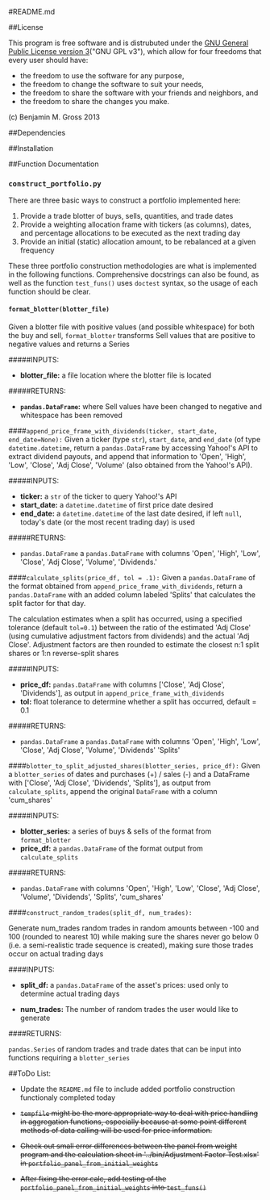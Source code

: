 #README.md

##License

This program is free software and is distrubuted under the
[GNU General Public License version 3](http://www.gnu.org/licenses/quick-guide-gplv3.html)("GNU
GPL v3"), which allow for four freedoms that every user should have:

* the freedom to use the software for any purpose,
* the freedom to change the software to suit your needs,
* the freedom to share the software with your friends and neighbors, and
* the freedom to share the changes you make.

(c) Benjamin M. Gross 2013


##Dependencies

##Installation

##Function Documentation

### `construct_portfolio.py` 

There are three basic ways to construct a portfolio implemented here:

1. Provide a trade blotter of buys, sells, quantities, and trade dates
2. Provide a weighting allocation frame with tickers (as columns),
   dates, and percentage allocations to be executed as the next
   trading day
3. Provide an initial (static) allocation amount, to be rebalanced at
   a given frequency

These three portfolio construction methodologies are what is
implemented in the following functions.  Comprehensive docstrings can
also be found, as well as the function `test_funs()` uses `doctest`
syntax, so the usage of each function should be clear.

#### `format_blotter(blotter_file)` 

 Given a blotter file with positive values (and possible whitespace) for both the buy and sell, `format_blotter` transforms Sell values that are positive to negative values and
 returns a Series

#####INPUTS:

* **blotter_file:** a file location where the blotter file is
  located

#####RETURNS:

* **`pandas.DataFrame`:** where Sell values have been changed to negative
  and whitespace has been removed

####`append_price_frame_with_dividends(ticker, start_date, end_date=None):`
Given a ticker (type `str`), `start_date`, and `end_date` (of type
`datetime.datetime`, return a `pandas.DataFrame` by accessing Yahoo!'s
API to extract dividend payouts, and append that information to
'Open', 'High', 'Low', 'Close', 'Adj Close', 'Volume' (also obtained
from the Yahoo!'s API).

#####INPUTS:

* **ticker:** a `str` of the ticker to query Yahoo!'s API
* **start_date:** a `datetime.datetime` of first price date desired
* **end_date:** a `datetime.datetime` of the last date desired, if
  left `null`, today's date (or the most recent trading day) is used
  

#####RETURNS:

* `pandas.DataFrame` a `pandas.DataFrame` with columns 'Open', 'High',
  'Low', 'Close', 'Adj Close', 'Volume', 'Dividends.'

####`calculate_splits(price_df, tol = .1):`
Given a `pandas.DataFrame` of the format obtained from
`append_price_frame_with_dividends`, return a `pandas.DataFrame` with
an added column labeled 'Splits' that calculates the split factor for
that day.

The calculation estimates when a split has occurred, using a specified
tolerance (default `tol=0.1`) between the ratio of the estimated 'Adj
Close' (using cumulative adjustment factors from dividends) and the
actual 'Adj Close'. Adjustment factors are then rounded to estimate
the closest n:1 split shares or 1:n reverse-split shares

#####INPUTS:

* **price_df:** `pandas.DataFrame` with columns
    ['Close', 'Adj Close', 'Dividends'], as output in
    `append_price_frame_with_dividends` 
* **tol:** float tolerance to determine whether a split has occurred,
  default = 0.1
  

#####RETURNS:

* `pandas.DataFrame` a `pandas.DataFrame` with columns 'Open', 'High',
  'Low', 'Close', 'Adj Close', 'Volume', 'Dividends' 'Splits'

####`blotter_to_split_adjusted_shares(blotter_series, price_df):`
Given a `blotter_series` of dates and purchases (+) / sales (-) and a DataFrame
with ['Close', 'Adj Close', 'Dividends', 'Splits'], as output from
`calculate_splits`, append the original `DataFrame` with a column 'cum_shares'

#####INPUTS:

* **blotter_series:** a series of buys & sells of the format from `format_blotter`
* **price_df:** a `pandas.DataFrame` of the format output from `calculate_splits`
  

#####RETURNS:

* `pandas.DataFrame` with columns 'Open', 'High', 'Low', 'Close', 'Adj
  Close', 'Volume', 'Dividends', 'Splits', 'cum_shares'

####`construct_random_trades(split_df, num_trades):`

Generate num_trades random trades in random amounts between -100 and 100 (rounded to
nearest 10) while making sure the shares never go below 0 (i.e. a
semi-realistic trade sequence is created), making sure those trades
occur on actual trading days

####INPUTS:

* **split_df:** a `pandas.DataFrame` of the asset's prices: used only
  to determine actual trading days

* **num_trades:** The number of random trades the user would like to
  generate

####RETURNS:

`pandas.Series` of random trades and trade dates that can be input
into functions requiring a `blotter_series`

##ToDo List:

* Update the `README.md` file to include added portfolio construction
  functionaly completed today


* ~~`tempfile` might be the more appropriate way to deal with price
  handling in aggregation functions, especially because at some point
  different methods of data calling will be used for price information.~~

* ~~Check out small error differences between the panel from weight
  program and the calculation sheet in '../bin/Adjustment Factor
  Test.xlsx' in `portfolio_panel_from_initial_weights`~~

* ~~After fixing the error calc, add testing of the
  `portfolio_panel_from_initial_weights` into `test_funs()`~~


